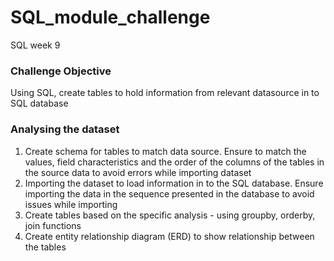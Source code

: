 # SQL_module_challenge
SQL week 9

### Challenge Objective
Using SQL, create tables to hold information from relevant datasource in to SQL database

### Analysing the dataset
1. Create schema for tables to match data source. Ensure to match the values, field characteristics and the order of the columns of the tables in the source data to avoid errors while importing dataset
2. Importing the dataset to load information in to the SQL database. Ensure importing the data in the sequence presented in the database to avoid issues while importing
3. Create tables based on the specific analysis - using groupby, orderby, join functions
4. Create entity relationship diagram (ERD) to show relationship between the tables
